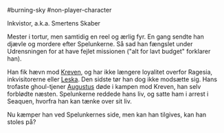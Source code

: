 #burning-sky #non-player-character

Inkvistor, a.k.a. Smertens Skaber

Mester i tortur, men samtidig en reel og ærlig fyr. En gang sendte han djævle og mordere efter Spelunkerne. Så sad han fængslet under Udrensningen for at have fejlet missionen ("alt for lavt budget" forklarer han).

Han fik hævn mod [Kreven](./Kreven.md), og har ikke længere loyalitet overfor Ragesia, inkvisitorerne eller [Leska](./Leska.md). Den sidste tør han dog ikke modsætte sig.
Hans trofaste ghoul-tjener [Augustus](./Augustus.md) døde i kampen mod Kreven, han selv forblødte næsten. Spelunkerne reddede hans liv, og satte ham i arrest i Seaquen, hvorfra han kan tænke over sit liv.

Nu kæmper han ved Spelunkernes side, men kan han tilgives, kan han stoles på?
